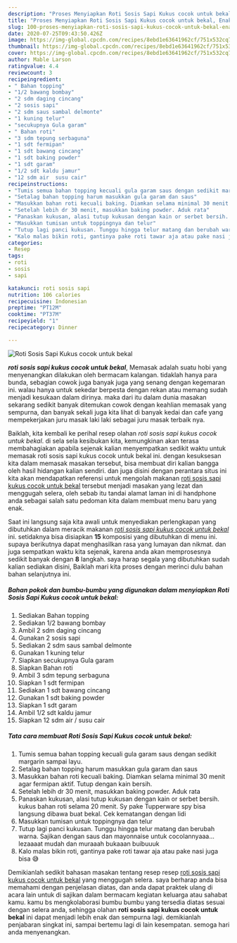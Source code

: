 ```yaml
---
description: "Proses Menyiapkan Roti Sosis Sapi Kukus cocok untuk bekal, Enak Banget"
title: "Proses Menyiapkan Roti Sosis Sapi Kukus cocok untuk bekal, Enak Banget"
slug: 100-proses-menyiapkan-roti-sosis-sapi-kukus-cocok-untuk-bekal-enak-banget
date: 2020-07-25T09:43:50.426Z
image: https://img-global.cpcdn.com/recipes/8ebd1e63641962cf/751x532cq70/roti-sosis-sapi-kukus-cocok-untuk-bekal-foto-resep-utama.jpg
thumbnail: https://img-global.cpcdn.com/recipes/8ebd1e63641962cf/751x532cq70/roti-sosis-sapi-kukus-cocok-untuk-bekal-foto-resep-utama.jpg
cover: https://img-global.cpcdn.com/recipes/8ebd1e63641962cf/751x532cq70/roti-sosis-sapi-kukus-cocok-untuk-bekal-foto-resep-utama.jpg
author: Mable Larson
ratingvalue: 4.4
reviewcount: 3
recipeingredient:
- " Bahan topping"
- "1/2 bawang bombay"
- "2 sdm daging cincang"
- "2 sosis sapi"
- "2 sdm saus sambal delmonte"
- "1 kuning telur"
- "secukupnya Gula garam"
- " Bahan roti"
- "3 sdm tepung serbaguna"
- "1 sdt fermipan"
- "1 sdt bawang cincang"
- "1 sdt baking powder"
- "1 sdt garam"
- "1/2 sdt kaldu jamur"
- "12 sdm air  susu cair"
recipeinstructions:
- "Tumis semua bahan topping kecuali gula garam saus dengan sedikit margarin sampai layu."
- "Setalag bahan topping harum masukkan gula garam dan saus"
- "Masukkan bahan roti kecuali baking. Diamkan selama minimal 30 menit agar fermipan aktif. Tutup dengan kain bersih."
- "Setelah lebih dr 30 menit, masukkan baking powder. Aduk rata"
- "Panaskan kukusan, alasi tutup kukusan dengan kain or serbet bersih. kukus bahan roti selama 20 menit. Sy pake Tupperware spy bisa langsung dibawa buat bekal. Cek kematangan dengan lidi"
- "Masukkan tumisan untuk toppingnya dan telur"
- "Tutup lagi panci kukusan. Tunggu hingga telur matang dan berubah warna. Sajikan dengan saus dan mayonnaise untuk cocolannyaaa... lezaaaat mudah dan muraaah bukaaan buibuuuk"
- "Kalo malas bikin roti, gantinya pake roti tawar aja atau pake nasi juga bisa 😅"
categories:
- Resep
tags:
- roti
- sosis
- sapi

katakunci: roti sosis sapi 
nutrition: 106 calories
recipecuisine: Indonesian
preptime: "PT12M"
cooktime: "PT37M"
recipeyield: "1"
recipecategory: Dinner

---
```



![Roti Sosis Sapi Kukus cocok untuk bekal](https://img-global.cpcdn.com/recipes/8ebd1e63641962cf/751x532cq70/roti-sosis-sapi-kukus-cocok-untuk-bekal-foto-resep-utama.jpg)

<b><i>roti sosis sapi kukus cocok untuk bekal</i></b>, Memasak adalah suatu hobi yang menyenangkan dilakukan oleh bermacam kalangan. tidaklah hanya para bunda, sebagian cowok juga banyak juga yang senang dengan kegemaran ini. walau hanya untuk sekedar berpesta dengan rekan atau memang sudah menjadi kesukaan dalam dirinya. maka dari itu dalam dunia masakan sekarang sedikit banyak ditemukan cowok dengan keahlian memasak yang sempurna, dan banyak sekali juga kita lihat di banyak kedai dan cafe yang mempekerjakan juru masak laki laki sebagai juru masak terbaik nya.



Baiklah, kita kembali ke perihal resep olahan <i>roti sosis sapi kukus cocok untuk bekal</i>. di sela sela kesibukan kita, kemungkinan akan terasa membahagiakan apabila sejenak kalian menyempatkan sedikit waktu untuk memasak roti sosis sapi kukus cocok untuk bekal ini. dengan kesuksesan kita dalam memasak masakan tersebut, bisa membuat diri kalian bangga oleh hasil hidangan kalian sendiri. dan juga disini dengan perantara situs ini kita akan mendapatkan referensi untuk mengolah makanan <u>roti sosis sapi kukus cocok untuk bekal</u> tersebut menjadi masakan yang lezat dan menggugah selera, oleh sebab itu tandai alamat laman ini di handphone anda sebagai salah satu pedoman kita dalam membuat menu baru yang enak.


Saat ini langsung saja kita awali untuk menyediakan perlengkapan yang dibutuhkan dalam meracik makanan <u><i>roti sosis sapi kukus cocok untuk bekal</i></u> ini. setidaknya bisa disiapkan <b>15</b> komposisi yang dibutuhkan di menu ini. supaya berikutnya dapat menghasilkan rasa yang lumayan dan nikmat. dan juga sempatkan waktu kita sejenak, karena anda akan memprosesnya sedikit banyak dengan <b>8</b> langkah. saya harap segala yang dibutuhkan sudah kalian sediakan disini, Baiklah mari kita proses dengan merinci dulu bahan bahan selanjutnya ini.

<!--inarticleads1-->

##### Bahan pokok dan bumbu-bumbu yang digunakan dalam menyiapkan Roti Sosis Sapi Kukus cocok untuk bekal:

1. Sediakan  Bahan topping
1. Sediakan 1/2 bawang bombay
1. Ambil 2 sdm daging cincang
1. Gunakan 2 sosis sapi
1. Sediakan 2 sdm saus sambal delmonte
1. Gunakan 1 kuning telur
1. Siapkan secukupnya Gula garam
1. Siapkan  Bahan roti
1. Ambil 3 sdm tepung serbaguna
1. Siapkan 1 sdt fermipan
1. Sediakan 1 sdt bawang cincang
1. Gunakan 1 sdt baking powder
1. Siapkan 1 sdt garam
1. Ambil 1/2 sdt kaldu jamur
1. Siapkan 12 sdm air / susu cair




<!--inarticleads2-->

##### Tata cara membuat Roti Sosis Sapi Kukus cocok untuk bekal:

1. Tumis semua bahan topping kecuali gula garam saus dengan sedikit margarin sampai layu.
1. Setalag bahan topping harum masukkan gula garam dan saus
1. Masukkan bahan roti kecuali baking. Diamkan selama minimal 30 menit agar fermipan aktif. Tutup dengan kain bersih.
1. Setelah lebih dr 30 menit, masukkan baking powder. Aduk rata
1. Panaskan kukusan, alasi tutup kukusan dengan kain or serbet bersih. kukus bahan roti selama 20 menit. Sy pake Tupperware spy bisa langsung dibawa buat bekal. Cek kematangan dengan lidi
1. Masukkan tumisan untuk toppingnya dan telur
1. Tutup lagi panci kukusan. Tunggu hingga telur matang dan berubah warna. Sajikan dengan saus dan mayonnaise untuk cocolannyaaa... lezaaaat mudah dan muraaah bukaaan buibuuuk
1. Kalo malas bikin roti, gantinya pake roti tawar aja atau pake nasi juga bisa 😅




Demikianlah sedikit bahasan masakan tentang resep resep <u>roti sosis sapi kukus cocok untuk bekal</u> yang menggugah selera. saya berharap anda bisa memahami dengan penjelasan diatas, dan anda dapat praktek ulang di acara lain untuk di sajikan dalam bermacam kegiatan keluarga atau sahabat kamu. kamu bs mengkolaborasi bumbu bumbu yang tersedia diatas sesuai dengan selera anda, sehingga olahan <b>roti sosis sapi kukus cocok untuk bekal</b> ini dapat menjadi lebih enak dan sempurna lagi. demikianlah penjabaran singkat ini, sampai bertemu lagi di lain kesempatan. semoga hari anda menyenangkan.
